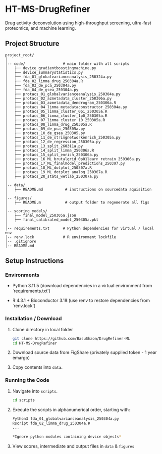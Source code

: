 # HT-MS-DrugRefiner

Drug activity deconvolution using high-throughput screening, ultra-fast proteomics, and machine learning. 

## Project Structure

```
project_root/      
│     
│-- code/                 # main folder with all scripts
│   ├── device_gradientboostingmachine.py
│   ├── device_summarystatistics.py    
│   ├── fda_01_globalvarianceanalysis_250324a.py
│   ├── fda_02_limma_drug_250304a.R
│   ├── fda_03_de_pca_250304a.py
│   ├── fda_04_de_gsea_250304a.py
│   ├── protacs_01_globalvarianceanalysis_250304a.py
│   ├── protacs_02_azmetadata_cluster_250306a.py
│   ├── protacs_03_azmetadata_dendrogram_250306a.R
│   ├── protacs_04_limma_metadataconstructor_250304a.py
│   ├── protacs_05_limma_cluster_0p1_250305a.R
│   ├── protacs_06_limma_cluster_1p0_250305a.R
│   ├── protacs_07_limma_cluster_10_250305a.R
│   ├── protacs_08_limma_drug_250305a.R
│   ├── protacs_09_de_pca_250305a.py
│   ├── protacs_10_de_gsea_250305.py
│   ├── protacs_11_de_stringnetworkenrich_250305a.py
│   ├── protacs_12_de_regression_250305a.py
│   ├── protacs_13_split_260311a.py
│   ├── protacs_14_split_limma_250306a.R
│   ├── protacs_15_split_enrich_250306a.py
│   ├── protacs_16_ML_brutalgrid_0p01learn_retrain_250306a.py
│   ├── protacs_17_ML_finalmodel_predictions_250307.py
│   ├── protacs_18_ML_dotplot_250307a.R
│   ├── protacs_19_ML_dotplot_analog_250307a.R
│   ├── protacs_20_stats_wetlab_250307a.py
│ 
│-- data/             
│   ├── README.md          # instructions on sourcedata aquisition
│
│-- figures/         
│   ├── README.m           # output folder to regenerate all figs
│ 
│-- scoring_models/             
│   ├── final_model_250305a.json
│   ├── final_calibrated_model_250305a.pkl
│
│-- requirements.txt      # Python dependencies for virtual / local env
│-- renv.lock             # R environment lockfile
│-- .gitignore  
│-- README.md  

```
## Setup Instructions

### Environments

- Python 3.11.5 (download dependencies in a virtual environment from 'requirements.txt') 

- R 4.3.1 + Bioconductor 3.18 (use renv to restore dependencies from 'renv.lock')

### Installation / Download

1. Clone directory in local folder

   ```sh
   git clone https://github.com/BasuShaon/DrugRefiner-ML
   cd HT-MS-DrugRefiner

2. Download source data from FigShare (privately supplied token - 1 year emargo) 

3. Copy contents into `data`.

### Running the Code

1. Navigate into `scripts`. 

   ```sh
   cd scripts

2. Execute the scripts in alphanumerical order, starting with:

   ```sh
   Python3 fda_01_globalvarianceanalysis_250304a.py
   Rscript fda_02_limma_drug_250304a.R
   ...

   *Ignore python modules containing device objects*

3. View scores, intermediate and output files in `data` & `figures`
